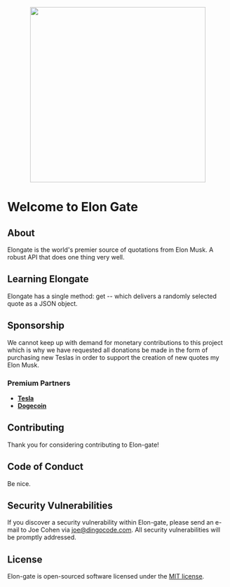 <p align="center"><a href="https://laravel.com" target="_blank"><img src="https://ca-times.brightspotcdn.com/dims4/default/3cfe7b8/2147483647/strip/true/crop/2048x1268+0+0/resize/840x520!/format/webp/quality/90/?url=https%3A%2F%2Fcalifornia-times-brightspot.s3.amazonaws.com%2Fb2%2F05%2Fa5cbcc93e0831fdaf8e81ea8846b%2Fla-et-st-stephen-colbert-elon-musk-late-show-2-001" width="400"></a></p>
<h1>Welcome to Elon Gate</h1>


## About

Elongate is the world's premier source of quotations from Elon Musk. A robust API that does one thing very well.

## Learning Elongate

Elongate has a single method: get -- which delivers a randomly selected quote as a JSON object.

## Sponsorship

We cannot keep up with demand for monetary contributions to this project which is why we have requested all donations be made in the form of purchasing new Teslas in order to support the creation of new quotes my Elon Musk.

### Premium Partners

- **[Tesla](https://tesla.com/)**
- **[Dogecoin](https://dogecoin.com)**

## Contributing

Thank you for considering contributing to Elon-gate!

## Code of Conduct

Be nice.

## Security Vulnerabilities

If you discover a security vulnerability within Elon-gate, please send an e-mail to Joe Cohen via [joe@dingocode.com](mailto:joe@dingocode.com). All security vulnerabilities will be promptly addressed.

## License

Elon-gate is open-sourced software licensed under the [MIT license](https://opensource.org/licenses/MIT).
